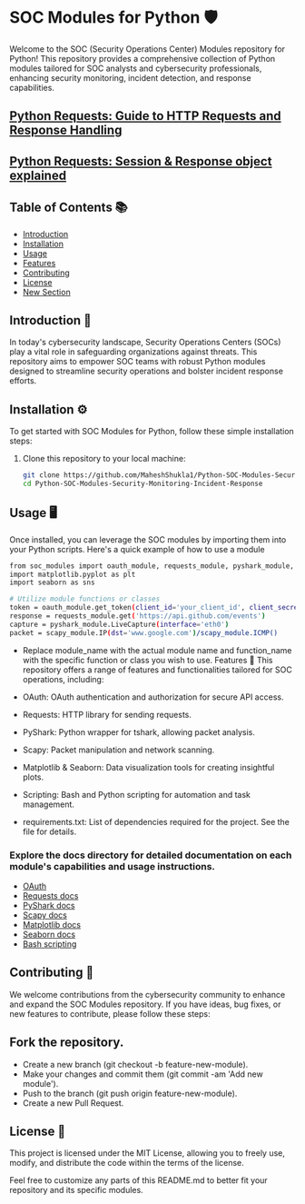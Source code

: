 # SOC Modules for Python 🛡️

Welcome to the SOC (Security Operations Center) Modules repository for Python! This repository provides a comprehensive collection of Python modules tailored for SOC analysts and cybersecurity professionals, enhancing security monitoring, incident detection, and response capabilities.

## [Python Requests: Guide to HTTP Requests and Response Handling](https://github.com/MaheshShukla1/Python-SOC-Modules-Security-Monitoring-Incident-Response/wiki/Python-Requests:-Guide-to-HTTP-Requests-and-Response-Handling)

## [Python Requests: Session & Response object explained](https://github.com/MaheshShukla1/Snort-IDS-Configuration-Rules-and-Examples/wiki/Snort-Rules%3A-A-Comprehensive-Guide/_edit)

## Table of Contents 📚
- [Introduction](#introduction-🚀)
- [Installation](#installation-⚙️)
- [Usage](#usage-🖥️)
- [Features](#features-🌟)
- [Contributing](#contributing-🤝)
- [License](#license-📝)
- [New Section](#new-section)

## Introduction 🚀
In today's cybersecurity landscape, Security Operations Centers (SOCs) play a vital role in safeguarding organizations against threats. This repository aims to empower SOC teams with robust Python modules designed to streamline security operations and bolster incident response efforts.

## Installation ⚙️
To get started with SOC Modules for Python, follow these simple installation steps:

1. Clone this repository to your local machine:
   ```bash
   git clone https://github.com/MaheshShukla1/Python-SOC-Modules-Security-Monitoring-Incident-Response.git
   cd Python-SOC-Modules-Security-Monitoring-Incident-Response

## Usage 🖥️
Once installed, you can leverage the SOC modules by importing them into your Python scripts. Here's a quick example of how to use a module
```bash
from soc_modules import oauth_module, requests_module, pyshark_module, scapy_module
import matplotlib.pyplot as plt
import seaborn as sns

# Utilize module functions or classes
token = oauth_module.get_token(client_id='your_client_id', client_secret='your_client_secret')
response = requests_module.get('https://api.github.com/events')
capture = pyshark_module.LiveCapture(interface='eth0')
packet = scapy_module.IP(dst='www.google.com')/scapy_module.ICMP()
```
- Replace module_name with the actual module name and function_name with the specific function or class you wish to use.
Features 🌟
This repository offers a range of features and functionalities tailored for SOC operations, including:

- OAuth: OAuth authentication and authorization for secure API access.
- Requests: HTTP library for sending requests.
- PyShark: Python wrapper for tshark, allowing packet analysis.
- Scapy: Packet manipulation and network scanning.
- Matplotlib & Seaborn: Data visualization tools for creating insightful plots.
- Scripting: Bash and Python scripting for automation and task management.
- requirements.txt: List of dependencies required for the project. See the file for details.
  
### Explore the docs directory for detailed documentation on each module's capabilities and usage instructions.

- [OAuth](https://oauth.net/2/access-tokens/)
- [Requests docs](https://requests.readthedocs.io/en/latest/)
- [PyShark docs](https://github.com/KimiNewt/pyshark)
- [Scapy docs](https://scapy.readthedocs.io/en/latest/)
- [Matplotlib docs](https://matplotlib.org/stable/index.html)
- [Seaborn docs](https://seaborn.pydata.org/)
- [Bash scripting](https://www.freecodecamp.org/news/bash-scripting-tutorial-linux-shell-script-and-command-line-for-beginners)

## Contributing 🤝
We welcome contributions from the cybersecurity community to enhance and expand the SOC Modules repository. If you have ideas, bug fixes, or new features to contribute, please follow these steps:

## Fork the repository.
- Create a new branch (git checkout -b feature-new-module).
- Make your changes and commit them (git commit -am 'Add new module').
- Push to the branch (git push origin feature-new-module).
- Create a new Pull Request.

## License 📝
This project is licensed under the MIT License, allowing you to freely use, modify, and distribute the code within the terms of the license.

Feel free to customize any parts of this README.md to better fit your repository and its specific modules.
